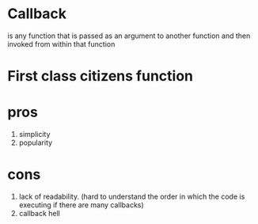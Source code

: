 # Callback 
is any function that is passed as an argument to another function and then invoked from within that function

# First class citizens function


# pros
1. simplicity
2. popularity

# cons
1. lack of readability. (hard to understand the order in which the code is executing if there are many callbacks)
2. callback hell 